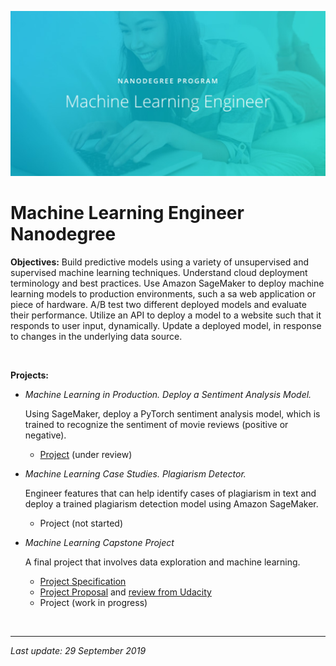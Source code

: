![Udacity-Machine-Learning-Engineer-Nanodegree](Udacity-Machine-Learning-Engineer-Nanodegree.jpg)

# Machine Learning Engineer Nanodegree

**Objectives:** Build predictive models using a variety of unsupervised and supervised machine learning techniques. Understand cloud deployment terminology and best practices. Use Amazon SageMaker to deploy machine learning models to production environments, such a sa web application or piece of hardware. A/B test two different deployed models and evaluate their performance. Utilize an API to deploy a model to a website such that it responds to user input, dynamically. Update a deployed model, in response to changes in the underlying data source.

<br>

**Projects:**

- *Machine Learning in Production. Deploy a Sentiment Analysis Model.*

  Using SageMaker, deploy a PyTorch sentiment analysis model, which is trained to recognize the sentiment of movie reviews (positive or negative).

  - [Project](https://github.com/JrVerbiest/Udacity_Machine_Learning_Engineer_Nanodegree/tree/master/Deployment%20Project%20Sentiment%20Analysis) (under review)

- *Machine Learning Case Studies. Plagiarism Detector.*

  Engineer features that can help identify cases of plagiarism in text and deploy a trained plagiarism detection model using Amazon SageMaker.

  - Project (not started)

- *Machine Learning Capstone Project*

  A final project that involves data exploration and machine learning.
  
  - [Project Specification](https://github.com/JrVerbiest/Udacity_Machine_Learning_Engineer_Nanodegree/blob/master/Capstone%20Project/Capstone%20Project%20Specification.md)
  - [Project Proposal](https://github.com/JrVerbiest/Udacity_Machine_Learning_Engineer_Nanodegree/blob/master/Capstone%20Project/Proposal.pdf) and [review from Udacity](https://github.com/JrVerbiest/Udacity_Machine_Learning_Engineer_Nanodegree/blob/master/Capstone%20Project/Capstone%20Proposal%20Review.md)
  - Project (work in progress)

<br>

---

*Last update: 29 September 2019*